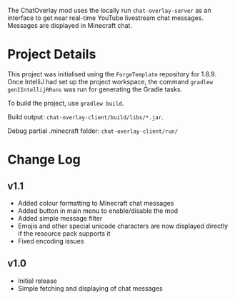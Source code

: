 The ChatOverlay mod uses the locally run `chat-overlay-server` as an interface to get near real-time YouTube livestream chat messages. Messages are displayed in Minecraft chat.

# Project Details

This project was initialised using the `ForgeTemplate` repository for 1.8.9. Once IntelliJ had set up the project workspace, the command `gradlew genIIntellijRRuns` was run for generating the Gradle tasks.

To build the project, use `gradlew build`.

Build output: `chat-overlay-client/build/libs/*.jar`.

Debug partial .minecraft folder: `chat-overlay-client/run/` 

# Change Log

## v1.1
- Added colour formatting to Minecraft chat messages
- Added button in main menu to enable/disable the mod
- Added simple message filter
- Emojis and other special unicode characters are now displayed directly if the resource pack supports it
- Fixed encoding issues

## v1.0
- Initial release
- Simple fetching and displaying of chat messages
